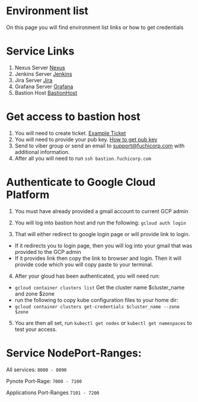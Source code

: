 # Environment list
On this page you will find environment list links or how to get credentials

# Service Links 
1. Nexus Server  [Nexus](http://nexus.fuchicorp.com/)
2. Jenkins  Server [Jenkins](http://jenkins.fuchicorp.com/)
3. Jira Server [Jira](http://jira.fuchicorp.com/)
4. Grafana Server [Grafana](http://grafana.fuchicorp.com/login)
5. Bastion Host [BastionHost](bastion.fuchicorp.com)


# Get access to bastion host 
1. You will need to create ticket. [Example Ticket ](https://github.com/fuchicorp/main-fuchicorp/issues/11)  
2. You will need to provide your pub key.   [How to get pub key](https://stackoverflow.com/questions/3828164/how-do-i-access-my-ssh-public-key)
3. Send to viber group or send an email to support@fuchicorp.com with additional information.
4. After all  you will need to run `ssh bastion.fuchicorp.com` 

# Authenticate to Google Cloud Platform
1. You must have already provided a gmail account to current GCP admin

2. You will log into bastion host and run the following:
` gcloud auth login `

3. That will either redirect to google login page or will provide link to login.
 - If it redirects you to login page, then you will log into your gmail that was provided to the GCP admin
 - If it provides link then copy the link to browser and login. Then it will provide code which you will copy paste 
     to your terminal.
     
4. After your gloud has been authenticated, you will need run:
- `gcloud container clusters list` Get the cluster name $cluster_name and zone $zone
-  run the following to copy kube configuration files to your home dir: 
-  `gcloud container clusters get-credentials $cluster_name --zone $zone `


5. You are then all set, run ` kubectl get nodes ` or ` kubectl get namespaces ` to test your access. 

# Service NodePort-Ranges:

All services: 
`8000 - 8090` 

Pynote Port-Rage:
`7000 - 7100`

Applications Port-Ranges
`7101 - 7200`
